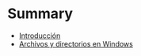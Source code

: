 # Summary

* [Introducción](README.md)
* [Archivos y directorios en Windows](archivos-y-directorios-en-windows.md)

